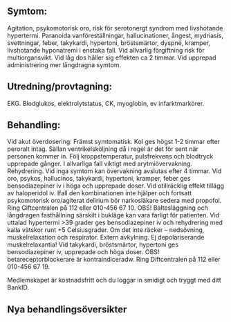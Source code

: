## Symtom:

Agitation, psykomotorisk oro, risk för serotonergt syndrom med livshotande hypertermi. Paranoida vanföreställningar, hallucinationer, ångest, mydriasis, svettningar, feber, takykardi, hypertoni, bröstsmärtor, dyspné, kramper, livshotande hyponatremi i enstaka fall.
Vid allvarlig förgiftning risk för multiorgansvikt.
Vid låg dos håller sig effekten ca 2 timmar.
Vid upprepad administrering mer långdragna symtom.

## Utredning/provtagning:

EKG.
Blodglukos, elektrolytstatus, CK, myoglobin, ev infarktmarkörer.

## Behandling:

Vid akut överdosering: Främst symtomatisk.
Kol ges högst 1-2 timmar efter peroralt intag. Sällan ventrikelsköljning då i regel är det för sent när personen kommer in. Följ kroppstemperatur, pulsfrekvens och blodtryck upprepade gånger. I allvarliga fall viktigt med arytmiövervakning. Rehydrering.
Vid inga symtom kan övervakning avslutas efter 4 timmar.
Vid oro, psykos, hallucinos, takykardi, hypertoni, kramper, feber ges bensodiazepiner iv i höga och upprepade doser. Vid otillräcklig effekt tillägg av haloperidol iv. Ifall den kombinationen inte hjälper och fortsatt psykomotorisk oro/agiterat delirium bör narkosläkare sedera med propofol. Ring Giftcentralen på 112 eller 010-456 67 10. OBS! Bältesläggning och långdragen fasthållning särskilt i bukläge kan vara farligt för patienten.
Vid uttalad hypertermi >39 grader ges bensodiazepiner iv och rehydrering med kalla vätskor runt +5 Celsiusgrader. Om det inte räcker – nedsövning, muskelrelaxation och respirator. Extern avkylning. Ej depolariserande muskelrelaxantia!
Vid takykardi, bröstsmärtor, hypertoni ges bensodiazepiner iv, upprepade och höga doser. OBS! betareceptorblockerare är kontraindiceradw. Ring Diftcentralen på 112 eller 010-456 67 19.


Medlemskapet är kostnadsfritt och du loggar in smidigt och tryggt med ditt BankID.

## Nya behandlingsöversikter

